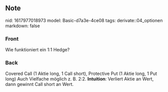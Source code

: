 ## Note
nid: 1617977018973
model: Basic-d7a3e-4ce08
tags: derivate::04_optionen
markdown: false

### Front
Wie funktioniert ein 1:1 Hedge?

### Back
Covered Call (1 Aktie long, 1 Call short), Protective Put (1 Aktie
long, 1 Put long) Auch Vielfache möglich z. B. 2:2.
<b>Intuition</b>: Verliert Aktie an Wert, dann gewinnt Call short
an Wert.
